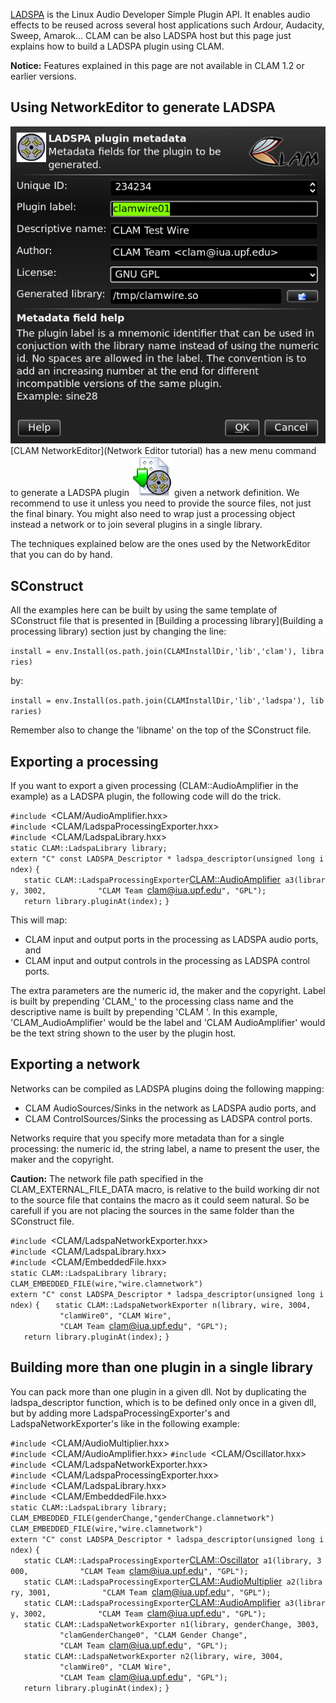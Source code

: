 [LADSPA](http://www.ladspa.org/) is the Linux Audio Developer Simple Plugin API. It enables audio effects to be reused across several host applications such Ardour, Audacity, Sweep, Amarok... CLAM can be also LADSPA host but this page just explains how to build a LADSPA plugin using CLAM.

**Notice:** Features explained in this page are not available in CLAM 1.2 or earlier versions.

Using NetworkEditor to generate LADSPA
--------------------------------------

![The NetworkEditor dialog to query LADSPA options](LadspaPropertiesDialog.png "fig:The NetworkEditor dialog to query LADSPA options") [CLAM NetworkEditor](Network Editor tutorial) has a new menu command to generate a LADSPA plugin ![](GenerateLadspa.png "fig:GenerateLadspa.png") given a network definition. We recommend to use it unless you need to provide the source files, not just the final binary. You might also need to wrap just a processing object instead a network or to join several plugins in a single library.

The techniques explained below are the ones used by the NetworkEditor that you can do by hand.

SConstruct
----------

All the examples here can be built by using the same template of SConstruct file that is presented in [Building a processing library](Building a processing library) section just by changing the line:

`install = env.Install(os.path.join(CLAMInstallDir,'lib','clam'), libraries)`

by:

`install = env.Install(os.path.join(CLAMInstallDir,'lib','ladspa'), libraries)`

Remember also to change the 'libname' on the top of the SConstruct file.

Exporting a processing
----------------------

If you want to export a given processing (CLAM::AudioAmplifier in the example) as a LADSPA plugin, the following code will do the trick.

`#include `<CLAM/AudioAmplifier.hxx>
`#include `<CLAM/LadspaProcessingExporter.hxx>
`#include `<CLAM/LadspaLibrary.hxx>` `
`static CLAM::LadspaLibrary library;`
`extern "C" const LADSPA_Descriptor * ladspa_descriptor(unsigned long index)`
`{`
`   static CLAM::LadspaProcessingExporter`<CLAM::AudioAmplifier>` a3(library, 3002,`
`           "CLAM Team `<clam@iua.upf.edu>`", "GPL");`
`   return library.pluginAt(index);`
`}`

This will map:

-   CLAM input and output ports in the processing as LADSPA audio ports, and
-   CLAM input and output controls in the processing as LADSPA control ports.

The extra parameters are the numeric id, the maker and the copyright. Label is built by prepending 'CLAM\_' to the processing class name and the descriptive name is built by prepending 'CLAM '. In this example, 'CLAM\_AudioAmplifier' would be the label and 'CLAM AudioAmplifier' would be the text string shown to the user by the plugin host.

Exporting a network
-------------------

Networks can be compiled as LADSPA plugins doing the following mapping:

-   CLAM AudioSources/Sinks in the network as LADSPA audio ports, and
-   CLAM ControlSources/Sinks the processing as LADSPA control ports.

Networks require that you specify more metadata than for a single processing: the numeric id, the string label, a name to present the user, the maker and the copyright.

**Caution:** The network file path specified in the CLAM\_EXTERNAL\_FILE\_DATA macro, is relative to the build working dir not to the source file that contains the macro as it could seem natural. So be carefull if you are not placing the sources in the same folder than the SConstruct file.

`#include `<CLAM/LadspaNetworkExporter.hxx>
`#include `<CLAM/LadspaLibrary.hxx>` `
`#include `<CLAM/EmbeddedFile.hxx>` `
`static CLAM::LadspaLibrary library;`
`CLAM_EMBEDDED_FILE(wire,"wire.clamnetwork")`
`extern "C" const LADSPA_Descriptor * ladspa_descriptor(unsigned long index)`
`{`
`   static CLAM::LadspaNetworkExporter n(library, wire, 3004,`
`           "clamWire0", "CLAM Wire",`
`           "CLAM Team `<clam@iua.upf.edu>`", "GPL");`
`   return library.pluginAt(index);`
`}`

Building more than one plugin in a single library
-------------------------------------------------

You can pack more than one plugin in a given dll. Not by duplicating the ladspa\_descriptor function, which is to be defined only once in a given dll, but by adding more LadspaProcessingExporter's and LadspaNetworkExporter's like in the following example:

`#include `<CLAM/AudioMultiplier.hxx>
`#include `<CLAM/AudioAmplifier.hxx>
`#include `<CLAM/Oscillator.hxx>
`#include `<CLAM/LadspaNetworkExporter.hxx>
`#include `<CLAM/LadspaProcessingExporter.hxx>
`#include `<CLAM/LadspaLibrary.hxx>` `
`#include `<CLAM/EmbeddedFile.hxx>` `
`static CLAM::LadspaLibrary library;`
`CLAM_EMBEDDED_FILE(genderChange,"genderChange.clamnetwork")`
`CLAM_EMBEDDED_FILE(wire,"wire.clamnetwork")`
`extern "C" const LADSPA_Descriptor * ladspa_descriptor(unsigned long index)`
`{`
`   static CLAM::LadspaProcessingExporter`<CLAM::Oscillator>` a1(library, 3000,`
`           "CLAM Team `<clam@iua.upf.edu>`", "GPL");`
`   static CLAM::LadspaProcessingExporter`<CLAM::AudioMultiplier>` a2(library, 3001,`
`           "CLAM Team `<clam@iua.upf.edu>`", "GPL");`
`   static CLAM::LadspaProcessingExporter`<CLAM::AudioAmplifier>` a3(library, 3002,`
`           "CLAM Team `<clam@iua.upf.edu>`", "GPL");`
`   static CLAM::LadspaNetworkExporter n1(library, genderChange, 3003,`
`           "clamGenderChange0", "CLAM Gender Change",`
`           "CLAM Team `<clam@iua.upf.edu>`", "GPL");`
`   static CLAM::LadspaNetworkExporter n2(library, wire, 3004,`
`           "clamWire0", "CLAM Wire",`
`           "CLAM Team `<clam@iua.upf.edu>`", "GPL");`
`   return library.pluginAt(index);`
`}`
